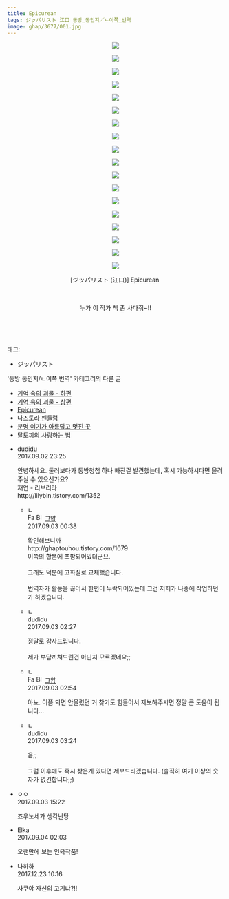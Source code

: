 ```yaml
---
title: Epicurean
tags: ジッパリスト 江口 동방_동인지／ㄴ이쪽_번역
image: ghap/3677/001.jpg
---
```

<div class="article">
<p style="text-align: center; clear: none; float: none;"><img src="{{ site.nasurl }}/ghap/3677/001.jpg"/></p>
<p style="text-align: center; clear: none; float: none;"><img src="{{ site.nasurl }}/ghap/3677/002.jpg"/></p>
<p style="text-align: center; clear: none; float: none;"><img src="{{ site.nasurl }}/ghap/3677/003.jpg"/></p>
<p style="text-align: center; clear: none; float: none;"><img src="{{ site.nasurl }}/ghap/3677/004.jpg"/></p>
<p style="text-align: center; clear: none; float: none;"><img src="{{ site.nasurl }}/ghap/3677/005.jpg"/></p>
<p style="text-align: center; clear: none; float: none;"><img src="{{ site.nasurl }}/ghap/3677/006.jpg"/></p>
<p style="text-align: center; clear: none; float: none;"><img src="{{ site.nasurl }}/ghap/3677/007.jpg"/></p>
<p style="text-align: center; clear: none; float: none;"><img src="{{ site.nasurl }}/ghap/3677/008.jpg"/></p>
<p style="text-align: center; clear: none; float: none;"><img src="{{ site.nasurl }}/ghap/3677/009.jpg"/></p>
<p style="text-align: center; clear: none; float: none;"><img src="{{ site.nasurl }}/ghap/3677/010.jpg"/></p>
<p style="text-align: center; clear: none; float: none;"><img src="{{ site.nasurl }}/ghap/3677/011.jpg"/></p>
<p style="text-align: center; clear: none; float: none;"><img src="{{ site.nasurl }}/ghap/3677/012.jpg"/></p>
<p style="text-align: center; clear: none; float: none;"><img src="{{ site.nasurl }}/ghap/3677/013.jpg"/></p>
<p style="text-align: center; clear: none; float: none;"><img src="{{ site.nasurl }}/ghap/3677/014.jpg"/></p>
<p style="text-align: center; clear: none; float: none;"><img src="{{ site.nasurl }}/ghap/3677/015.jpg"/></p>
<p style="text-align: center; clear: none; float: none;"><img src="{{ site.nasurl }}/ghap/3677/016.jpg"/></p>
<p style="text-align: center; clear: none; float: none;"><img src="{{ site.nasurl }}/ghap/3677/017.jpg"/></p>
<p style="text-align: center; clear: none; float: none;"><img src="{{ site.nasurl }}/ghap/3677/018.jpg"/></p>
<p style="text-align: center; clear: none; float: none;">[ジッパリスト (江口)] Epicurean </p>
<p style="text-align: center; clear: none; float: none;"><br/></p>
<p style="text-align: center; clear: none; float: none;">누가 이 작가 책 좀 사다줘~!!</p>
<p><br/></p>
<p><br/></p>
</div><div class="tagTrail">
<p>태그: </p>
<ul>
<li>ジッパリスト</li>
</ul>
</div><div class="another">
<p>'동방 동인지/ㄴ이쪽 번역' 카테고리의 다른 글</p>
<ul>
<li><a href="/2017-09-12-ghap_3686">기억 속의 괴물 - 하편</a></li>
<li><a href="/2017-09-04-ghap_3684">기억 속의 괴물 - 상편</a></li>
<li><a href="/2017-09-02-ghap_3677">Epicurean</a></li>
<li><a href="/2017-09-01-ghap_3676">나즈토라 펜듈럼</a></li>
<li><a href="/2017-08-29-ghap_3673">분명 여기가 아름답고 멋진 곳</a></li>
<li><a href="/2017-08-27-ghap_3660">달토끼의 사랑하는 법</a></li>
</ul>
</div><div class="cb_module cb_fluid">
<div class="cb_wrt cb_profile">
<div class="comment">
<ul>
<li class="cb_thumb_off" id="comment15074775">
<div class="cb_comment_area">
<div class="cb_info_area">
<div class="cb_section">
<span class="cb_nick_name">dudidu</span>
</div>
<div class="cb_section">
<span class="cb_date">2017.09.02 23:25 </span>
</div>
</div>
<div class="cb_dsc_comment">
<p class="cb_dsc">
											안녕하세요. 둘러보다가 동방청첩 하나 빠진걸 발견했는데, 혹시 가능하시다면 올려주실 수 있으신가요?<br/>
재연 - 리브리라<br/>
http://lilybin.tistory.com/1352
										</p>
</div>
<ul>
<li class="cb_thumb_off" id="comment15074843">
<span class="cb_bu_subnode">ㄴ</span>
<div class="cb_comment_area">
<div class="cb_info_area">
<div class="cb_section">
<span class="cb_nick_name"><img alt="Favicon of https://ghaptouhou.tistory.com" height="16" onerror="this.onerror=null;this.parentNode.removeChild(this)" src="https://ghaptouhou.tistory.com/favicon.ico" width="16"/> <img alt="BlogIcon" height="16" onerror="this.parentNode.removeChild(this)" src="https://ghaptouhou.tistory.com/index.gif" width="16"/> <a href="https://ghaptouhou.tistory.com" onclick="return openLinkInNewWindow(this)"> 그압</a><span class="tistoryProfileLayerTrigger" onclick='TistoryProfile.show(event, this, {"title":"\uc800\uae30 \uc774\uac70 \ub098\uc911\uc5d0 \uc218\uc815 \uac00\ub2a5\ud558\ub098\uc694","url":"https:\/\/ghap.tistory.com","nickname":"\uadf8\uc555","items":[]}); return false;'></span></span>
</div>
<div class="cb_section">
<span class="cb_date">2017.09.03 00:38 </span>
</div>
</div>
<div class="cb_dsc_comment">
<p class="cb_dsc">
																확인해보니까 <br/>
http://ghaptouhou.tistory.com/1679<br/>
이쪽의 합본에 포함되어있더군요.<br/>
<br/>
그래도 덕분에 고화질로 교체했습니다.<br/>
<br/>
번역자가 활동을 끊어서 한편이 누락되어있는데 그건 저희가 나중에 작업하던가 하겠습니다.
															</p>
</div>
</div>
</li>
<li class="cb_thumb_off" id="comment15074900">
<span class="cb_bu_subnode">ㄴ</span>
<div class="cb_comment_area">
<div class="cb_info_area">
<div class="cb_section">
<span class="cb_nick_name">dudidu</span>
</div>
<div class="cb_section">
<span class="cb_date">2017.09.03 02:27 </span>
</div>
</div>
<div class="cb_dsc_comment">
<p class="cb_dsc">
																정말로 감사드립니다.<br/>
<br/>
제가 부담끼쳐드린건 아닌지 모르겠네요;;
															</p>
</div>
</div>
</li>
<li class="cb_thumb_off" id="comment15074907">
<span class="cb_bu_subnode">ㄴ</span>
<div class="cb_comment_area">
<div class="cb_info_area">
<div class="cb_section">
<span class="cb_nick_name"><img alt="Favicon of https://ghaptouhou.tistory.com" height="16" onerror="this.onerror=null;this.parentNode.removeChild(this)" src="https://ghaptouhou.tistory.com/favicon.ico" width="16"/> <img alt="BlogIcon" height="16" onerror="this.parentNode.removeChild(this)" src="https://ghaptouhou.tistory.com/index.gif" width="16"/> <a href="https://ghaptouhou.tistory.com" onclick="return openLinkInNewWindow(this)"> 그압</a><span class="tistoryProfileLayerTrigger" onclick='TistoryProfile.show(event, this, {"title":"\uc800\uae30 \uc774\uac70 \ub098\uc911\uc5d0 \uc218\uc815 \uac00\ub2a5\ud558\ub098\uc694","url":"https:\/\/ghap.tistory.com","nickname":"\uadf8\uc555","items":[]}); return false;'></span></span>
</div>
<div class="cb_section">
<span class="cb_date">2017.09.03 02:54 </span>
</div>
</div>
<div class="cb_dsc_comment">
<p class="cb_dsc">
																아뇨. 이쯤 되면 안올렸던 거 찾기도 힘들어서 제보해주시면 정말 큰 도움이 됩니다...
															</p>
</div>
</div>
</li>
<li class="cb_thumb_off" id="comment15074915">
<span class="cb_bu_subnode">ㄴ</span>
<div class="cb_comment_area">
<div class="cb_info_area">
<div class="cb_section">
<span class="cb_nick_name">dudidu</span>
</div>
<div class="cb_section">
<span class="cb_date">2017.09.03 03:24 </span>
</div>
</div>
<div class="cb_dsc_comment">
<p class="cb_dsc">
																음;;<br/>
<br/>
그럼 이후에도 혹시 찾은게 있다면 제보드리겠습니다. (솔직히 여기 이상의 숫자가 없긴합니다;;)
															</p>
</div>
</div>
</li>
</ul>
</div></li>
<li class="cb_thumb_off" id="comment15075308">
<div class="cb_comment_area">
<div class="cb_info_area">
<div class="cb_section">
<span class="cb_nick_name">ㅇㅇ</span>
</div>
<div class="cb_section">
<span class="cb_date">2017.09.03 15:22 </span>
</div>
</div>
<div class="cb_dsc_comment">
<p class="cb_dsc">
											 죠우노세가 생각난당
										</p>
</div>
</div></li>
<li class="cb_thumb_off" id="comment15075747">
<div class="cb_comment_area">
<div class="cb_info_area">
<div class="cb_section">
<span class="cb_nick_name">Elka</span>
</div>
<div class="cb_section">
<span class="cb_date">2017.09.04 02:03 </span>
</div>
</div>
<div class="cb_dsc_comment">
<p class="cb_dsc">
											오랜만에 보는 인육작품!
										</p>
</div>
</div></li>
<li class="cb_thumb_off" id="comment15157975">
<div class="cb_comment_area">
<div class="cb_info_area">
<div class="cb_section">
<span class="cb_nick_name">나하하</span>
</div>
<div class="cb_section">
<span class="cb_date">2017.12.23 10:16 </span>
</div>
</div>
<div class="cb_dsc_comment">
<p class="cb_dsc">
											사쿠야 자신의 고기냐?!!
										</p>
</div>
</div></li>
</ul>
</div>
</div><!-- commentList close -->
</div>